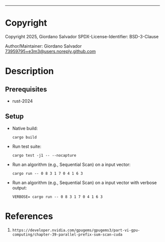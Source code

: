 ---

#  Copyright

Copyright 2025, Giordano Salvador
SPDX-License-Identifier: BSD-3-Clause

Author/Maintainer:  Giordano Salvador <73959795+e3m3@users.noreply.github.com>


#  Description

##  Prerequisites

*   rust-2024

##  Setup

*   Native build:
    
    ```shell
    cargo build
    ```

*   Run test suite:

    ```shell
    cargo test -j1 -- --nocapture
    ```

*   Run an algorithm (e.g., Sequential Scan) on a input vector:

    ```shell
    cargo run -- 0 8 3 1 7 0 4 1 6 3
    ```

*   Run an algorithm (e.g., Sequential Scan) on a input vector with verbose output:

    ```shell
    VERBOSE= cargo run -- 0 8 3 1 7 0 4 1 6 3
    ```


#  References

[1]:    https://developer.nvidia.com/gpugems/gpugems3/part-vi-gpu-computing/chapter-39-parallel-prefix-sum-scan-cuda

1.  `https://developer.nvidia.com/gpugems/gpugems3/part-vi-gpu-computing/chapter-39-parallel-prefix-sum-scan-cuda`

